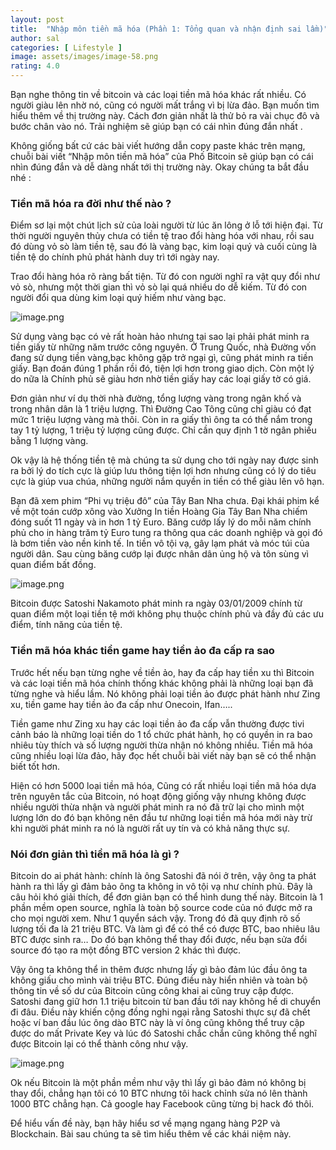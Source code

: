 ```yaml
---
layout: post
title:  "Nhập môn tiền mã hóa (Phần 1: Tổng quan và nhận định sai lầm)"
author: sal
categories: [ Lifestyle ]
image: assets/images/image-58.png
rating: 4.0
---
```

Bạn nghe thông tin về bitcoin và các loại tiền mã hóa khác rất nhiều. Có người giàu lên nhờ nó, cũng có người mất trắng vì bị lừa đảo. Bạn muốn tìm hiểu thêm về thị trường này. Cách đơn giản nhất là thử bỏ ra vài chục đô và bước chân vào nó. Trải nghiệm sẽ giúp bạn có cái nhìn đúng đắn nhất .

Không giống bất cứ các bài viết hướng dẫn copy paste khác trên mạng, chuỗi bài viết “Nhập môn tiền mã hóa” của Phố Bitcoin sẽ giúp bạn có cái nhìn đúng đắn và dễ dàng nhất tới thị trường này. Okay chúng ta bắt đầu nhé :

### Tiền mã hóa ra đời như thế nào ?

Điểm sơ lại một chút lịch sử của loài người từ lúc ăn lông ở lỗ tới hiện đại. Từ thời người nguyên thủy chưa có tiền tệ trao đổi hàng hóa với nhau, rồi sau đó dùng vỏ sò làm tiền tệ, sau đó là vàng bạc, kim loại quý và cuối cùng là tiền tệ do chính phủ phát hành duy trì tới ngày nay.

Trao đổi hàng hóa rõ ràng bất tiện. Từ đó con người nghĩ ra vật quy đổi như vỏ sò, nhưng một thời gian thì vỏ sò lại quá nhiều do dễ kiếm. Từ đó con người đổi qua dùng kim loại quý hiếm như vàng bạc.

![image.png](https://images.viblo.asia/ac7329ac-ed66-47e1-8ff1-14f59ec5925a.png)

Sử dụng vàng bạc có vẻ rất hoàn hảo nhưng tại sao lại phải phát minh ra tiền giấy từ những năm trước công nguyên. Ở Trung Quốc, nhà Đường vốn đang sử dụng tiền vàng,bạc không gặp trở ngại gì, cũng phát minh ra tiền giấy. Bạn đoán đúng 1 phần rồi đó, tiện lợi hơn trong giao dịch. Còn một lý do nữa là Chính phủ sẽ giàu hơn nhờ tiền giấy hay các loại giấy tờ có giá.

Đơn giản như ví dụ thời nhà đường, tổng lượng vàng trong ngân khố và trong nhân dân là 1 triệu lượng. Thì Đường Cao Tông cũng chỉ giàu có đạt mức 1 triệu lượng vàng mà thôi. Còn in ra giấy thì ông ta có thể nắm trong tay 1 tỷ lượng, 1 triệu tỷ lượng cũng được. Chỉ cần quy định 1 tờ ngân phiếu bằng 1 lượng vàng.

Ok vậy là hệ thống tiền tệ mà chúng ta sử dụng cho tới ngày nay được sinh ra bởi lý do tích cực là giúp lưu thông tiện lợi hơn nhưng cũng có lý do tiêu cực là giúp vua chúa, những người nắm quyền in tiền có thể giàu lên vô hạn.

Bạn đã xem phim “Phi vụ triệu đô” của Tây Ban Nha chưa. Đại khái phim kể về một toán cướp xông vào Xưởng In tiền Hoàng Gia Tây Ban Nha chiếm đóng suốt 11 ngày và in hơn 1 tỷ Euro. Băng cướp lấy lý do mỗi năm chính phủ cho in hàng trăm tỷ Euro tung ra thông qua các doanh nghiệp và gọi đó là bơm tiền vào nền kinh tế. In tiền vô tội vạ, gây lạm phát và móc túi của người dân. Sau cùng băng cướp lại được nhân dân ủng hộ và tôn sùng vì quan điểm bất đồng.

![image.png](https://images.viblo.asia/6dc4a77b-8ea2-4b4e-978c-15456798480d.png)

Bitcoin được Satoshi Nakamoto phát minh ra ngày 03/01/2009 chính từ quan điểm một loại tiền tệ mới không phụ thuộc chính phủ và đầy đủ các ưu điểm, tính năng của tiền tệ.

### Tiền mã hóa khác tiền game hay tiền ảo đa cấp ra sao
Trước hết nếu bạn từng nghe về tiền ảo, hay đa cấp hay tiền xu thì Bitcoin và các loại tiền mã hóa chính thống khác không phải là những loại bạn đã từng nghe và hiểu lầm. Nó không phải loại tiền ảo được phát hành như Zing xu, tiền game hay tiền ảo đa cấp như Onecoin, Ifan…..

Tiền game như Zing xu hay các loại tiền ảo đa cấp vẫn thường được tivi cảnh báo là những loại tiền do 1 tổ chức phát hành, họ có quyền in ra bao nhiêu tùy thích và số lượng người thừa nhận nó không nhiều. Tiền mã hóa cũng nhiều loại lừa đảo, hãy đọc hết chuỗi bài viết này bạn sẽ có thể nhận biết tốt hơn.

Hiện có hơn 5000 loại tiền mã hóa, Cũng có rất nhiều loại tiền mã hóa dựa trên nguyên tắc của Bitcoin, nó hoạt động giống vậy nhưng không được nhiều người thừa nhận và người phát minh ra nó đã trữ lại cho mình một lượng lớn do đó bạn không nên đầu tư những loại tiền mã hóa mới này trừ khi người phát minh ra nó là người rất uy tín và có khả năng thực sự.

### Nói đơn giản thì tiền mã hóa là gì ?
Bitcoin do ai phát hành: chính là ông Satoshi đã nói ở trên, vậy ông ta phát hành ra thì lấy gì đảm bảo ông ta không in vô tội vạ như chính phủ. Đây là câu hỏi khó giải thích, để đơn giản bạn có thể hình dung thế này. Bitcoin là 1 phần mềm open source, nghĩa là toàn bộ source code của nó được mở ra cho mọi người xem. Như 1 quyển sách vậy. Trong đó đã quy định rõ số lượng tối đa là 21 triệu BTC. Và làm gì để có thể có được BTC, bao nhiêu lâu BTC được sinh ra… Do đó bạn không thể thay đổi được, nếu bạn sửa đổi source đó tạo ra một đồng BTC version 2 khác thì được.

Vậy ông ta không thể in thêm được nhưng lấy gì bảo đảm lúc đầu ông ta không giấu cho mình vài triệu BTC. Đúng điều này hiển nhiên và toàn bộ thông tin về số dư của Bitcoin cũng công khai ai cũng truy cập được. Satoshi đang giữ hơn 1.1 triệu bitcoin từ ban đầu tới nay không hề di chuyển đi đâu. Điều này khiến cộng đồng nghi ngại rằng Satoshi thực sự đã chết hoặc ví ban đầu lúc ông dào BTC này là ví ông cũng không thể truy cập được do mất Private Key và lúc đó Satoshi chắc chắn cũng không thể nghĩ được Bitcoin lại có thể thành công như vậy.

![image.png](https://images.viblo.asia/d7893a22-0a7f-4931-aa90-4d4b538f17e4.png)

Ok nếu Bitcoin là một phần mềm như vậy thì lấy gì bảo đảm nó không bị thay đổi, chẳng hạn tôi có 10 BTC nhưng tôi hack chỉnh sửa nó lên thành 1000 BTC chẳng hạn. Cả google hay Facebook cũng từng bị hack đó thôi.

Để hiểu vấn đề này, bạn hãy hiểu sơ về mạng ngang hàng P2P và Blockchain. Bài sau chúng ta sẽ tìm hiểu thêm về các khái niệm này.